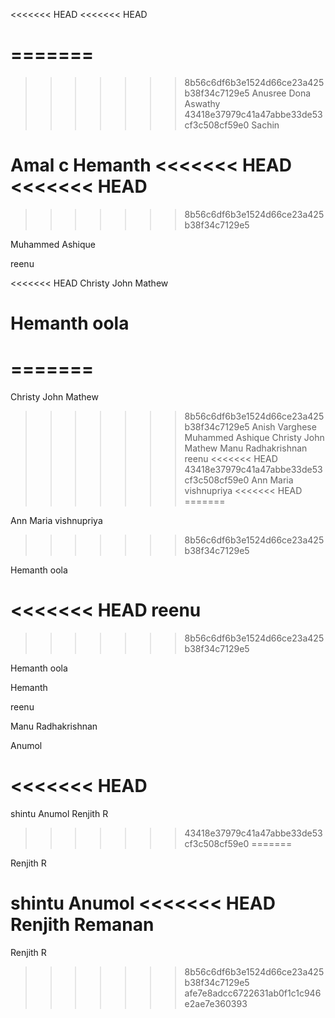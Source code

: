 <<<<<<< HEAD
<<<<<<< HEAD


=======
=======

>>>>>>> 8b56c6df6b3e1524d66ce23a425b38f34c7129e5
Anusree
Dona
Aswathy
>>>>>>> 43418e37979c41a47abbe33de53cf3c508cf59e0
Sachin 

Amal c
Hemanth
<<<<<<< HEAD
<<<<<<< HEAD
=======

>>>>>>> 8b56c6df6b3e1524d66ce23a425b38f34c7129e5

Muhammed Ashique



reenu



<<<<<<< HEAD
Christy John Mathew
# Hemanth oola



=======
=======


Christy John Mathew






>>>>>>> 8b56c6df6b3e1524d66ce23a425b38f34c7129e5
Anish Varghese
Muhammed Ashique
Christy John Mathew
Manu Radhakrishnan
reenu
<<<<<<< HEAD
>>>>>>> 43418e37979c41a47abbe33de53cf3c508cf59e0
Ann Maria
vishnupriya
<<<<<<< HEAD
=======

Ann Maria
vishnupriya

>>>>>>> 8b56c6df6b3e1524d66ce23a425b38f34c7129e5

Hemanth oola


<<<<<<< HEAD
reenu
=======

>>>>>>> 8b56c6df6b3e1524d66ce23a425b38f34c7129e5


Hemanth oola


Hemanth 


reenu
 
Manu Radhakrishnan


Anumol

<<<<<<< HEAD
=======
shintu
Anumol
Renjith R
>>>>>>> 43418e37979c41a47abbe33de53cf3c508cf59e0
=======


Renjith R


shintu
Anumol
<<<<<<< HEAD
Renjith Remanan
=======
Renjith R

>>>>>>> 8b56c6df6b3e1524d66ce23a425b38f34c7129e5
>>>>>>> afe7e8adcc6722631ab0f1c1c946e2ae7e360393
